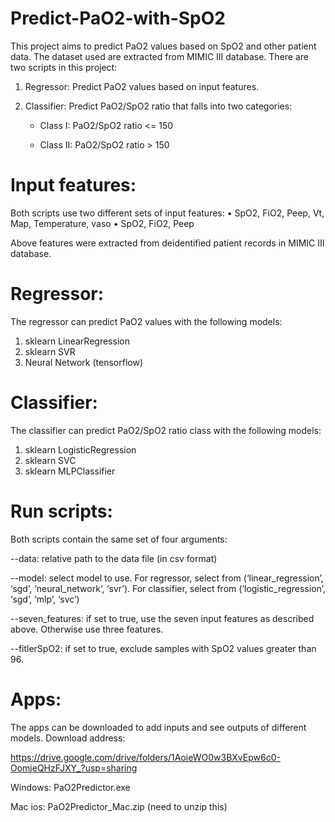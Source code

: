 # Predict-PaO2-with-SpO2
This project aims to predict PaO2 values based on SpO2 and other patient data. The dataset used are extracted from MIMIC III database. There are two scripts in this project:

1.  Regressor: Predict PaO2 values based on input features.
2.  Classifier:	Predict PaO2/SpO2 ratio that falls into two categories:
  
    - Class I: PaO2/SpO2 ratio <= 150
  
    - Class II: PaO2/SpO2 ratio > 150


# Input features:

Both scripts use two different sets of input features:
•	SpO2, FiO2, Peep, Vt, Map, Temperature, vaso
•	SpO2, FiO2, Peep

Above features were extracted from deidentified patient records in MIMIC III database.

# Regressor:

The regressor can predict PaO2 values with the following models:
1.	sklearn LinearRegression
2.	sklearn SVR
3.	Neural Network (tensorflow)


# Classifier:

The classifier can predict PaO2/SpO2 ratio class with the following models:
1.	sklearn LogisticRegression
2.	sklearn SVC
3.	sklearn MLPClassifier


# Run scripts:

Both scripts contain the same set of four arguments:

--data: relative path to the data file (in csv format)

--model: select model to use. For regressor, select from (‘linear_regression’, ‘sgd’, ‘neural_network’, ‘svr’). For classifier, select from (‘logistic_regression’, ‘sgd’, ‘mlp’, ‘svc’)

--seven_features: if set to true, use the seven input features as described above. Otherwise use three features.

--fitlerSpO2: if set to true, exclude samples with SpO2 values greater than 96.
	
# Apps:

The apps can be downloaded to add inputs and see outputs of different models.
Download address:

https://drive.google.com/drive/folders/1AoieWO0w3BXvEpw6c0-OomjeQHzFJXY_?usp=sharing

Windows: PaO2Predictor.exe

Mac ios: PaO2Predictor_Mac.zip (need to unzip this)

